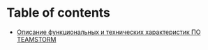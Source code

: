 # Table of contents

* [Описание функциональных и технических характеристик ПО TEAMSTORM](README.md)
